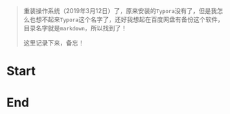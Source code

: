 > 重装操作系统（2019年3月12日）了，原来安装的`Typora`没有了，但是我怎么也想不起来`Typora`这个名字了，还好我想起在百度网盘有备份这个软件，目录名字就是`markdown`，所以找到了！
>
> 这里记录下来，备忘！

# Start











# End